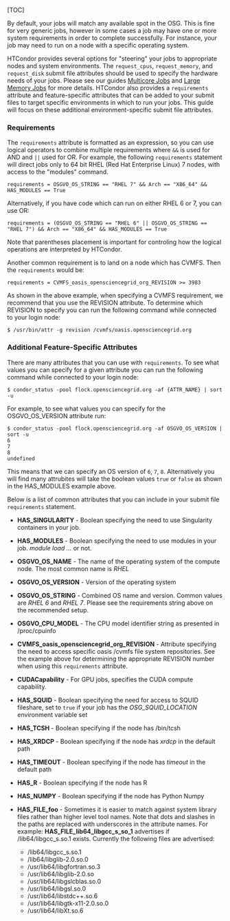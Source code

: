 [title]: - "Steer Your Jobs with HTCondor Job Requirements"
[TOC]

By default, your jobs will match any available spot in the OSG. This is fine
for very generic jobs, however in some cases a job may have one or more system
requirements in order to complete successfully. For instance, your job may need to run
on a node with a specific operating system.

HTCondor provides several options for "steering" your jobs to appropriate
nodes and system environments. The `request_cpus`, `request_memory`, and `request_disk`
submit file attributes should be used to specify the hardware needs of your jobs.
Please see our guides [Multicore Jobs](https://support.opensciencegrid.org/support/solutions/articles/5000653862-multicore-jobs) and [Large Memory Jobs](https://support.opensciencegrid.org/support/solutions/articles/5000652304-large-memory-jobs)
for more details. HTCondor also provides a `requirements` attribute and feature-specific
attributes that can be added to your submit files to target specific environments in
which to run your jobs. This guide will focus on these additional environment-specific
submit file attributes.   

### Requirements

The `requirements` attribute is formatted as an expression, so you can use logical
operators to combine multiple requirements where `&&` is used for AND and
`||` used for OR. For example, the following `requirements` statement will direct
jobs only to 64 bit RHEL (Red Hat Enterprise Linux) 7 nodes, with access to the "modules" command.

    requirements = OSGVO_OS_STRING == "RHEL 7" && Arch == "X86_64" && HAS_MODULES == True

Alternatively, if you have code which can run on either RHEL 6 or 7, you can use OR:

    requirements = (OSGVO_OS_STRING == "RHEL 6" || OSGVO_OS_STRING == "RHEL 7") && Arch == "X86_64" && HAS_MODULES == True

Note that parentheses placement is important for controling how the logical operations
are interpreted by HTCondor.
 
Another common requirement is to land on a node which has CVMFS.
Then the `requirements` would be:

	requirements = CVMFS_oasis_opensciencegrid_org_REVISION >= 3983

As shown in the above example, when specifying a CVMFS requirement, we recommend
that you use the REVISION attribute. To determine which REVISION to specify
you can run the following command while connected to your login node:

	$ /usr/bin/attr -g revision /cvmfs/oasis.opensciencegrid.org

### Additional Feature-Specific Attributes
There are many attributes that you can use with `requirements`. To see what values
you can specify for a given attribute you can run the following command while
connected to your login node:

	$ condor_status -pool flock.opensciencegrid.org -af {ATTR_NAME} | sort -u
	
For example, to see what values you can specify for the OSGVO_OS_VERSION attribute run:
	
	$ condor_status -pool flock.opensciencegrid.org -af OSGVO_OS_VERSION | sort -u
	6
	7
	8
	undefined

This means that we can specify an OS version of `6`, `7`, `8`. Alternatively
you will find many attrubites will take the boolean values `true` or `false`
as shown in the HAS_MODULES example above.

Below is a list of common attributes that you can include in your submit file `requirements` statement. 

- **HAS_SINGULARITY** - Boolean specifying the need to use Singularity containers in your job.

- **HAS_MODULES** - Boolean specifying the need to use modules in your job.
  _module load ..._ or not.

- **OSGVO_OS_NAME** - The name of the operating system of the compute node. 
  The most common name is _RHEL_

- **OSGVO_OS_VERSION** - Version of the operating system

- **OSGVO_OS_STRING** - Combined OS name and version. Common values are
  _RHEL 6_ and _RHEL 7_. Please see the requirements string above on the
  recommended setup.

- **OSGVO_CPU_MODEL** - The CPU model identifier string as presented in
  /proc/cpuinfo
- **CVMFS_oasis_opensciencegrid_org_REVISION** - Attribute specifying
  the need to access specific oasis /cvmfs file system repositories. See the
  example above for determining the appropriate REVISION number when using
  this `requirements` attribute.

- **CUDACapability** - For GPU jobs, specifies the CUDA compute capability.

- **HAS_SQUID** - Boolean specifying the need for access to SQUID fileshare,
  set to `true` if your job has the _OSG_SQUID_LOCATION_ environment
  variable set

- **HAS_TCSH** - Boolean specifying if the node has /bin/tcsh

- **HAS_XRDCP** - Boolean specifying if the node has _xrdcp_ in the default path

- **HAS_TIMEOUT** - Boolean specifying if the node has _timeout_ in the default path

- **HAS_R** - Boolean specifying if the node has R

- **HAS_NUMPY** - Boolean specifying if the node has Python Numpy

- **HAS_FILE_foo** - Sometimes it is easier to match against system library
  files rather than higher level tool names. Note that dots and slashes in the
  paths are replaced with underscores in the attribute names. For example:
  **HAS_FILE_lib64_libgcc_s_so_1** advertises if /lib64/libgcc_s.so.1 exists.
  Currently the following files are advertised: 
    - /lib64/libgcc_s.so.1
    - /lib64/libglib-2.0.so.0
    - /usr/lib64/libgfortran.so.3
    - /usr/lib64/libglib-2.0.so
    - /usr/lib64/libgslcblas.so.0
    - /usr/lib64/libgsl.so.0
    - /usr/lib64/libstdc++.so.6
    - /usr/lib64/libgtk-x11-2.0.so.0
    - /usr/lib64/libXt.so.6 

